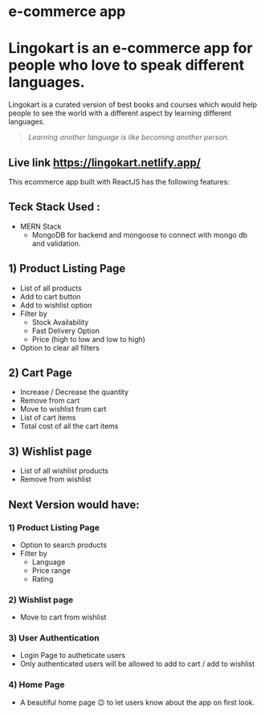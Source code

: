 # e-commerce app

# Lingokart is an e-commerce app for people who love to speak different languages.

Lingokart is a curated version of best books and courses which would help people to see the world with a different aspect by learning different languages.

> _Learning another language is like becoming another person._

## Live link https://lingokart.netlify.app/

This ecommerce app built with ReactJS has the following features:

## Teck Stack Used :

- MERN Stack
  - MongoDB for backend and mongoose to connect with mongo db and validation.

## 1) Product Listing Page

- List of all products
- Add to cart button
- Add to wishlist option
- Filter by
  - Stock Availability
  - Fast Delivery Option
  - Price (high to low and low to high)
- Option to clear all filters

## 2) Cart Page

- Increase / Decrease the quantity
- Remove from cart
- Move to wishlist from cart
- List of cart items
- Total cost of all the cart items

## 3) Wishlist page

- List of all wishlist products
- Remove from wishlist

## Next Version would have:

### 1) Product Listing Page

- Option to search products
- Filter by
  - Language
  - Price range
  - Rating

### 2) Wishlist page

- Move to cart from wishlist

### 3) User Authentication

- Login Page to autheticate users
- Only authenticated users will be allowed to add to cart / add to wishlist

### 4) Home Page

- A beautiful home page 😉 to let users know about the app on first look.
